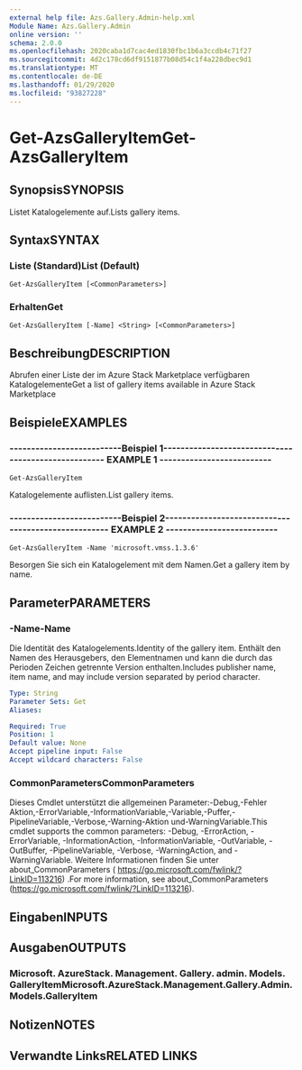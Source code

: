 ```yaml
---
external help file: Azs.Gallery.Admin-help.xml
Module Name: Azs.Gallery.Admin
online version: ''
schema: 2.0.0
ms.openlocfilehash: 2020caba1d7cac4ed1830fbc1b6a3ccdb4c71f27
ms.sourcegitcommit: 4d2c178cd6df9151877b08d54c1f4a228dbec9d1
ms.translationtype: MT
ms.contentlocale: de-DE
ms.lasthandoff: 01/29/2020
ms.locfileid: "93827228"
---
```

# <span data-ttu-id="62893-101">Get-AzsGalleryItem</span><span class="sxs-lookup"><span data-stu-id="62893-101">Get-AzsGalleryItem</span></span>

## <span data-ttu-id="62893-102">Synopsis</span><span class="sxs-lookup"><span data-stu-id="62893-102">SYNOPSIS</span></span>
<span data-ttu-id="62893-103">Listet Katalogelemente auf.</span><span class="sxs-lookup"><span data-stu-id="62893-103">Lists gallery items.</span></span>

## <span data-ttu-id="62893-104">Syntax</span><span class="sxs-lookup"><span data-stu-id="62893-104">SYNTAX</span></span>

### <span data-ttu-id="62893-105">Liste (Standard)</span><span class="sxs-lookup"><span data-stu-id="62893-105">List (Default)</span></span>
```
Get-AzsGalleryItem [<CommonParameters>]
```

### <span data-ttu-id="62893-106">Erhalten</span><span class="sxs-lookup"><span data-stu-id="62893-106">Get</span></span>
```
Get-AzsGalleryItem [-Name] <String> [<CommonParameters>]
```

## <span data-ttu-id="62893-107">Beschreibung</span><span class="sxs-lookup"><span data-stu-id="62893-107">DESCRIPTION</span></span>
<span data-ttu-id="62893-108">Abrufen einer Liste der im Azure Stack Marketplace verfügbaren Katalogelemente</span><span class="sxs-lookup"><span data-stu-id="62893-108">Get a list of gallery items available in Azure Stack Marketplace</span></span>

## <span data-ttu-id="62893-109">Beispiele</span><span class="sxs-lookup"><span data-stu-id="62893-109">EXAMPLES</span></span>

### <span data-ttu-id="62893-110">--------------------------Beispiel 1--------------------------</span><span class="sxs-lookup"><span data-stu-id="62893-110">-------------------------- EXAMPLE 1 --------------------------</span></span>
```
Get-AzsGalleryItem
```

<span data-ttu-id="62893-111">Katalogelemente auflisten.</span><span class="sxs-lookup"><span data-stu-id="62893-111">List gallery items.</span></span>

### <span data-ttu-id="62893-112">--------------------------Beispiel 2--------------------------</span><span class="sxs-lookup"><span data-stu-id="62893-112">-------------------------- EXAMPLE 2 --------------------------</span></span>
```
Get-AzsGalleryItem -Name 'microsoft.vmss.1.3.6'
```

<span data-ttu-id="62893-113">Besorgen Sie sich ein Katalogelement mit dem Namen.</span><span class="sxs-lookup"><span data-stu-id="62893-113">Get a gallery item by name.</span></span>

## <span data-ttu-id="62893-114">Parameter</span><span class="sxs-lookup"><span data-stu-id="62893-114">PARAMETERS</span></span>

### <span data-ttu-id="62893-115">-Name</span><span class="sxs-lookup"><span data-stu-id="62893-115">-Name</span></span>
<span data-ttu-id="62893-116">Die Identität des Katalogelements.</span><span class="sxs-lookup"><span data-stu-id="62893-116">Identity of the gallery item.</span></span>
<span data-ttu-id="62893-117">Enthält den Namen des Herausgebers, den Elementnamen und kann die durch das Perioden Zeichen getrennte Version enthalten.</span><span class="sxs-lookup"><span data-stu-id="62893-117">Includes publisher name, item name, and may include version separated by period character.</span></span>

```yaml
Type: String
Parameter Sets: Get
Aliases: 

Required: True
Position: 1
Default value: None
Accept pipeline input: False
Accept wildcard characters: False
```

### <span data-ttu-id="62893-118">CommonParameters</span><span class="sxs-lookup"><span data-stu-id="62893-118">CommonParameters</span></span>
<span data-ttu-id="62893-119">Dieses Cmdlet unterstützt die allgemeinen Parameter:-Debug,-Fehler Aktion,-ErrorVariable,-InformationVariable,-Variable,-Puffer,-PipelineVariable,-Verbose,-Warning-Aktion und-WarningVariable.</span><span class="sxs-lookup"><span data-stu-id="62893-119">This cmdlet supports the common parameters: -Debug, -ErrorAction, -ErrorVariable, -InformationAction, -InformationVariable, -OutVariable, -OutBuffer, -PipelineVariable, -Verbose, -WarningAction, and -WarningVariable.</span></span> <span data-ttu-id="62893-120">Weitere Informationen finden Sie unter about_CommonParameters ( https://go.microsoft.com/fwlink/?LinkID=113216) .</span><span class="sxs-lookup"><span data-stu-id="62893-120">For more information, see about_CommonParameters (https://go.microsoft.com/fwlink/?LinkID=113216).</span></span>

## <span data-ttu-id="62893-121">Eingaben</span><span class="sxs-lookup"><span data-stu-id="62893-121">INPUTS</span></span>

## <span data-ttu-id="62893-122">Ausgaben</span><span class="sxs-lookup"><span data-stu-id="62893-122">OUTPUTS</span></span>

### <span data-ttu-id="62893-123">Microsoft. AzureStack. Management. Gallery. admin. Models. GalleryItem</span><span class="sxs-lookup"><span data-stu-id="62893-123">Microsoft.AzureStack.Management.Gallery.Admin.Models.GalleryItem</span></span>

## <span data-ttu-id="62893-124">Notizen</span><span class="sxs-lookup"><span data-stu-id="62893-124">NOTES</span></span>

## <span data-ttu-id="62893-125">Verwandte Links</span><span class="sxs-lookup"><span data-stu-id="62893-125">RELATED LINKS</span></span>

